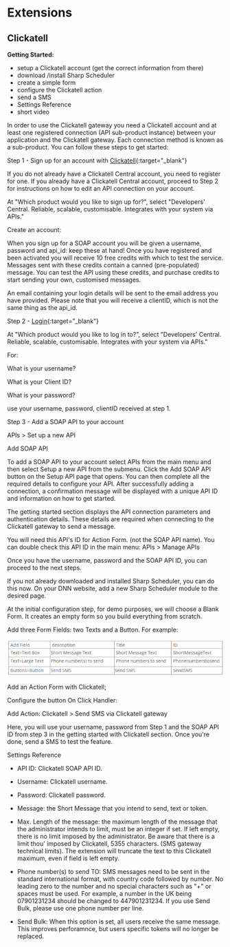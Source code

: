 # Extensions

## Clickatell

**Getting Started:**

+ setup a Clickatell account (get the correct information from there)
+ download /install Sharp Scheduler
+ create a simple form
+ configure the Clickatell action
+ send a SMS
+ Settings Reference
+ short video

In order to use the Clickatell gateway you need a Clickatell account and at least one registered connection (API sub-product instance) between your application and the Clickatell gateway. Each connection method is known as a sub-product. You can follow these steps to get started:

Step 1 - Sign up for an account with [Clickatell](https://www.clickatell.com/register/?productid=1){:target="_blank"}

If you do not already have a Clickatell Central account, you need to register for one. If you already have a Clickatell Central account, proceed to Step 2 for instructions on how to edit an API connection on your account.

At "Which product would you like to sign up for?",
select "Developers' Central. Reliable, scalable, customisable. Integrates with your system via APIs."

Create an account:

When you sign up for a SOAP account you will be given a username, password and api_id: keep these at hand!
Once you have registered and been activated you will receive 10 free credits with which to test the service. Messages sent with these credits contain a canned (pre-populated) message. You can test the API using these credits, and purchase credits to start sending your own, customised messages.

An email containing your login details will be sent to the email address you have provided.
Please note that you will receive a clientID, which is not the same thing as the api_id.

Step 2 - [Login](https://www.clickatell.com/login/){:target="_blank"}

At "Which product would you like to log in to?",
select "Developers' Central. Reliable, scalable, customisable. Integrates with your system via APIs."

For:

What is your username?

What is your Client ID?

What is your password?

use your username, password, clientID received at step 1.

Step 3 - Add a SOAP API to your account

APIs > Set up a new API 

Add SOAP API

To add a SOAP API to your account select APIs from the main menu and then select Setup a new API from the submenu. Click the Add SOAP API button on the Setup API page that opens. You can then complete all the required details to configure your API.
After successfully adding a connection, a confirmation message will be displayed with a unique API ID and information on how to get started.

The getting started section displays the API connection parameters and authentication details. These details are required when connecting to the Clickatell gateway to send a message.

You will need this API's ID for Action Form. (not the SOAP API name). You can double check this API ID in the main menu: APIs > Manage APIs

Once you have the username, password and the SOAP API ID, you can proceed to the next steps. 

If you not already downloaded and installed Sharp Scheduler, you can do this now.
On your DNN website, add a new Sharp Scheduler module to the desired page.

At the initial configuration step, for demo purposes, we will choose a Blank Form.
It creates an empty form so you build everything from scratch.

Add three Form Fields: two Texts and a Button.
For example:

![](../assets/Clickatell.png)

Add an Action Form with Clickatell; 

Configure the button On Click Handler:

Add Action:
Clickatell > Send SMS via Clickatell gateway

Here, you will use your username, password from Step 1 and the SOAP API ID from step 3 in the getting started with Clickatell section.
Once you're done, send a SMS to test the feature.

Settings Reference

+ API ID: Clickatell SOAP API ID.

+ Username: Clickatell username.

+ Password: Clickatell password.

+ Message: the Short Message that you intend to send, text or token.

+ Max. Length of the message: the maximum length of the message that the administrator intends to limit, must be an integer if set. If left empty, there is no limit imposed by the administrator. Be aware that there is a limit thou' imposed by Clickatell, 5355 characters. (SMS gateway technical  limits). The extension will truncate the text to this Clickatell maximum, even if field is left empty.

+ Phone number(s) to send TO: SMS messages need to be sent in the standard international format, with country code followed by number. No leading zero to the number and no special characters such as "+" or spaces must be used. For example, a number in the UK being 07901231234 should be changed to 447901231234. If you use Send Bulk, please use one phone number per line.

+ Send Bulk: When this option is set, all users receive the same message. This improves perforamnce, but users specific tokens will no longer be replaced.